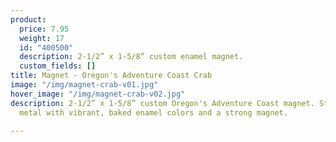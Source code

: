 ```yaml
---
product:
  price: 7.95
  weight: 17
  id: "400500"
  description: 2-1/2” x 1-5/8” custom enamel magnet.
  custom_fields: []
title: Magnet - Oregon's Adventure Coast Crab
image: "/img/magnet-crab-v01.jpg"
hover_image: "/img/magnet-crab-v02.jpg"
description: 2-1/2” x 1-5/8” custom Oregon's Adventure Coast magnet. Sturdy, embossed
  metal with vibrant, baked enamel colors and a strong magnet.

---
```

